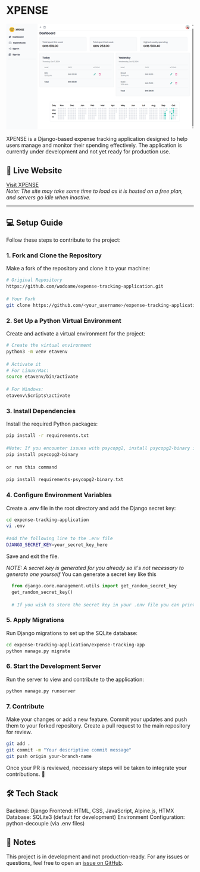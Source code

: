 
# XPENSE

![XPENSE Preview](./preview.png)

XPENSE is a Django-based expense tracking application designed to help users manage and monitor their spending effectively. The application is currently under development and not yet ready for production use.

## 🚀 Live Website  

[Visit XPENSE](https://expense-tracking-application.onrender.com)  
*Note: The site may take some time to load as it is hosted on a free plan, and servers go idle when inactive.*

---

## 💻 Setup Guide  

Follow these steps to contribute to the project:

### 1. Fork and Clone the Repository  

Make a fork of the repository and clone it to your machine:

```bash
# Original Repository
https://github.com/wodoame/expense-tracking-application.git

# Your Fork
git clone https://github.com/<your_username>/expense-tracking-application.git
```

### 2. Set Up a Python Virtual Environment

Create and activate a virtual environment for the project:

```bash
# Create the virtual environment
python3 -m venv etavenv

# Activate it
# For Linux/Mac:
source etavenv/bin/activate

# For Windows:
etavenv\Scripts\activate
```

### 3. Install Dependencies

Install the required Python packages:

```bash
pip install -r requirements.txt

#Note: If you encounter issues with psycopg2, install psycopg2-binary instead
pip install psycopg2-binary

or run this command

pip install requirements-psycopg2-binary.txt
```

### 4. Configure Environment Variables

Create a .env file in the root directory and add the Django secret key:

```bash
cd expense-tracking-application
vi .env

#add the following line to the .env file
DJANGO_SECRET_KEY=your_secret_key_here
```

Save and exit the file.

*NOTE: A secret key is generated for you already so it's not necessary to generate one yourself*
You can generate a secret key like this

```python
  from django.core.management.utils import get_random_secret_key
  get_random_secret_key()

  # If you wish to store the secret key in your .env file you can print and copy the output of get_random_secret_key()
```

### 5. Apply Migrations

Run Django migrations to set up the SQLite database:

```bash
cd expense-tracking-application/expense-tracking-app
python manage.py migrate
```

### 6. Start the Development Server

Run the server to view and contribute to the application:

```bash
python manage.py runserver
```

### 7. Contribute

Make your changes or add a new feature.
Commit your updates and push them to your forked repository.
Create a pull request to the main repository for review.

```bash
git add .
git commit -m "Your descriptive commit message"
git push origin your-branch-name
```

Once your PR is reviewed, necessary steps will be taken to integrate your contributions. 🎉

## 🛠 Tech Stack

Backend: Django
Frontend: HTML, CSS, JavaScript, Alpine.js, HTMX
Database: SQLite3 (default for development)
Environment Configuration: python-decouple (via .env files)

## 📝 Notes

This project is in development and not production-ready.
For any issues or questions, feel free to open an [issue on GitHub](https://github.com/wodoame/expense-tracking-application/issues).
<!-- Please adhere to the Contribution Guidelines (if available)./ -->
